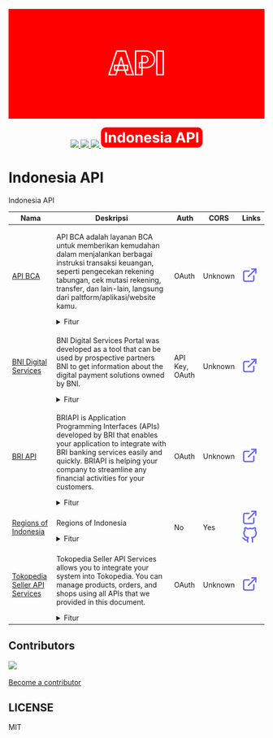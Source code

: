 [![](./public/Cover.png)](https://indonesia-api.netlify.app)

<p align="center">
  <a href="https://github.com/unej-io/app/network/members">
    <img src="https://badgen.net/github/forks/unej-io/app?color=cyan" />
  </a>
  <a href="https://github.com/unej-io/app/stargazers">
    <img src="https://badgen.net/github/stars/unej-io/app?color=yellow" />
  </a>
  <a href="https://github.com/unej-io/app/graphs/contributors">
    <img src="https://badgen.net/github/contributors/unej-io/app?color=orange" />
  </a>
  <a href="https://indonesia-api.netlify.app"><img src="./public/Badge.svg" /></a>
</p>

# Indonesia API

Indonesia API

<!-- >>>>>>>>>>>>>>>>>>>>>> INDONESIA API >>>>>>>>>>>>>>>>>>>>>> -->

| Nama                                                              | Deskripsi                                                                                                                                                                                                                                                                                                                                                                                                                                                                                                                                                                                                                                                                                             | Auth           | CORS    | Links                                                                                                                                                      |
| ----------------------------------------------------------------- | ----------------------------------------------------------------------------------------------------------------------------------------------------------------------------------------------------------------------------------------------------------------------------------------------------------------------------------------------------------------------------------------------------------------------------------------------------------------------------------------------------------------------------------------------------------------------------------------------------------------------------------------------------------------------------------------------------- | -------------- | ------- | ---------------------------------------------------------------------------------------------------------------------------------------------------------- |
| [API BCA](https://developer.bca.co.id/)                           | <p>API BCA adalah layanan BCA untuk memberikan kemudahan dalam menjalankan berbagai instruksi transaksi keuangan, seperti pengecekan rekening tabungan, cek mutasi rekening, transfer, dan lain-lain, langsung dari paltform/aplikasi/website kamu.</p><details><summary>Fitur</summary><ul><li>Informasi Rekening</li><li>Kuasa Pendebetan Rekening</li><li>Virtual Account untuk Biller</li><li>Transfer ke Rekening Virtual Account BCA</li><li>Quick Response Indonesian Standard (QRIS) MPM</li><li>Transfer Dana</li><li>Collection</li><li>OneKlik</li><li>Valuta Asing</li><li>Informasi Umum</li><li>Financing</li><li>FIRE</li><li>Top Up Flazz</li><li>Sakuku Commerce</li></ul></details> | OAuth          | Unknown | [![](./assets/svgs/external-link.svg)](https://developer.bca.co.id/)                                                                                       |
| [BNI Digital Services](https://digitalservices.bni.co.id/)        | <p>BNI Digital Services Portal was developed as a tool that can be used by prospective partners BNI to get information about the digital payment solutions owned by BNI.</p><details><summary>Fitur</summary><ul><li>One Gate Payment</li><li>Remittance</li><li>P2P Lending</li><li>RDN Service</li><li>Tapcash</li><li>Rate Inquiry</li><li>BNIDirect</li><li>Digiloan Consumptive Disbursement</li><li>Online Debit</li><li>Sharing Billers</li><li>Utility</li><li>BNI eCollection</li></ul></details>                                                                                                                                                                                            | API Key, OAuth | Unknown | [![](./assets/svgs/external-link.svg)](https://digitalservices.bni.co.id/)                                                                                 |
| [BRI API](https://developers.bri.co.id/)                          | <p>BRIAPI is Application Programming Interfaces (APIs) developed by BRI that enables your application to integrate with BRI banking services easily and quickly. BRIAPI is helping your company to streamline any financial activities for your customers.</p><details><summary>Fitur</summary><ul><li>BRI Direct Debit</li><li>BRIZZI</li><li>BRIVA</li><li>Transfer to BRI Account</li><li>Transfer to Other Banks</li><li>Cardless Cash Withdrawal</li><li>QRIS Merchant Presented Mode (MPM) Static</li><li>QRIS Merchant Presented Mode (MPM) Dynamic</li><li>QRIS Merchant Presented mode (MPM) Dynamic Notification</li><li>Account Statement</li><li>Account Information</li></ul></details>  | OAuth          | Unknown | [![](./assets/svgs/external-link.svg)](https://developers.bri.co.id/)                                                                                      |
| [Regions of Indonesia](https://regions-of-indonesia.netlify.app/) | <p>Regions of Indonesia</p><details><summary>Fitur</summary><ul><li>Dynamic API & Static API</li><li>Search API</li><li>Javascript client SDK</li></ul></details>                                                                                                                                                                                                                                                                                                                                                                                                                                                                                                                                     | No             | Yes     | [![](./assets/svgs/external-link.svg)](https://regions-of-indonesia.netlify.app/) [![](./assets/svgs/github.svg)](https://github.com/regions-of-indonesia) |
| [Tokopedia Seller API Services](https://developer.tokopedia.com/) | <p>Tokopedia Seller API Services allows you to integrate your system into Tokopedia. You can manage products, orders, and shops using all APIs that we provided in this document.</p><details><summary>Fitur</summary><ul><li>Webhooks API</li><li>Product API</li><li>Order API</li><li>Logistic API</li><li>Shop API</li><li>Finance API</li><li>Interaction API</li><li>Campaign API</li></ul></details>                                                                                                                                                                                                                                                                                           | OAuth          | Unknown | [![](./assets/svgs/external-link.svg)](https://developer.tokopedia.com/)                                                                                   |

<!-- <<<<<<<<<<<<<<<<<<<<<< INDONESIA API <<<<<<<<<<<<<<<<<<<<<< -->

## Contributors

<img src="https://contrib.rocks/image?repo=indonesia-api/indonesia-api&max=136&columns=17" />

[Become a contributor](./CONTRIBUTING.md)

## LICENSE

MIT

